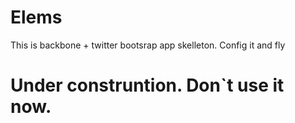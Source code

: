 Elems
=====

This is  backbone + twitter bootsrap app skelleton. Config it and fly 

# Under construntion. Don`t use it now.

